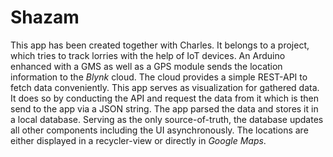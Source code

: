 # Shazam

This app has been created together with Charles. It belongs to a project, which tries to track lorries with the help of IoT devices.
An Arduino enhanced with a GMS as well as a GPS module sends the location information to the _Blynk_ cloud. The cloud provides a 
simple REST-API to fetch data conveniently. This app serves as visualization for gathered data. It does so by conducting the 
API and request the data from it which is then send to the app via a JSON string. The app parsed the data and stores it in a local 
database. Serving as the only source-of-truth, the database updates all other components including the UI asynchronously.
The locations are either displayed in a recycler-view or directly in _Google Maps_.


